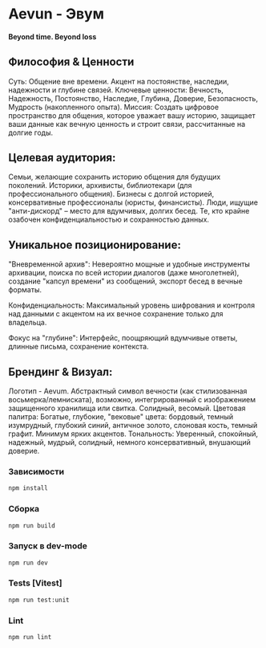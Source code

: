 # Aevun - Эвум
#### Beyond time. Beyond loss

## Философия & Ценности
Суть: Общение вне времени. Акцент на постоянстве, наследии, надежности и глубине связей.
Ключевые ценности: Вечность, Надежность, Постоянство, Наследие, Глубина, Доверие, Безопасность, Мудрость (накопленного опыта).
Миссия: Создать цифровое пространство для общения, которое уважает вашу историю, защищает ваши данные как вечную ценность и строит связи, рассчитанные на долгие годы.

## Целевая аудитория:
Семьи, желающие сохранить историю общения для будущих поколений.
Историки, архивисты, библиотекари (для профессионального общения).
Бизнесы с долгой историей, консервативные профессионалы (юристы, финансисты).
Люди, ищущие "анти-дискорд" – место для вдумчивых, долгих бесед.
Те, кто крайне озабочен конфиденциальностью и сохранностью данных.

## Уникальное позиционирование:
"Вневременной архив": Невероятно мощные и удобные инструменты архивации, поиска по всей истории диалогов (даже многолетней), создание "капсул времени" из сообщений, экспорт бесед в вечные форматы.

Конфиденциальность: Максимальный уровень шифрования и контроля над данными с акцентом на их вечное сохранение только для владельца.

Фокус на "глубине": Интерфейс, поощряющий вдумчивые ответы, длинные письма, сохранение контекста.

## Брендинг & Визуал:
Логотип - Aevum. Абстрактный символ вечности (как стилизованная восьмерка/лемниската), возможно, интегрированный с изображением защищенного хранилища или свитка. Солидный, весомый.
Цветовая палитра: Богатые, глубокие, "вековые" цвета: бордовый, темный изумрудный, глубокий синий, античное золото, слоновая кость, темный графит. Минимум ярких акцентов.
Тональность: Уверенный, спокойный, надежный, мудрый, солидный, немного консервативный, внушающий доверие.


### Зависимости
```sh
npm install
```
### Сборка
```sh
npm run build
```
###  Запуск в dev-mode
```sh
npm run dev
```

### Tests [Vitest]

```sh
npm run test:unit
```

### Lint

```sh
npm run lint
```
